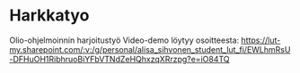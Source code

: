 # Harkkatyo
Olio-ohjelmoinnin harjoitustyö
Video-demo löytyy osoitteesta: https://lut-my.sharepoint.com/:v:/g/personal/alisa_sihvonen_student_lut_fi/EWLhmRsU-DFHuOH1RibhruoBiYFbVTNdZeHQhxzqXRrzpg?e=iO84TQ
